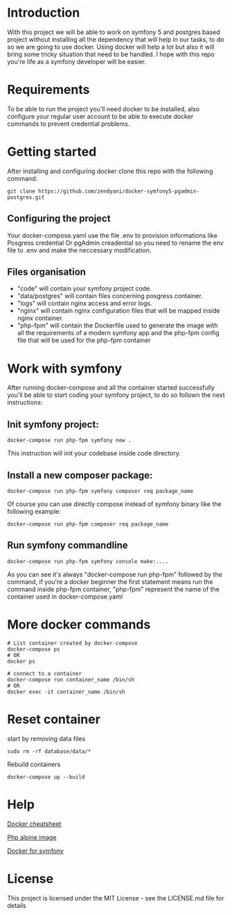 # Introduction
With this project we will be able to work on symfony 5 and postgres based project without
installing all the dependency that will help in our tasks, to do so we are going to use docker.
Using docker will help a lot but also it will bring some tricky situation that need to be handled.
I hope with this repo you're life as a symfony developer will be easier.

# Requirements
To be able to run the project you'll need docker to be installed, also configure your regular user account to be able to execute docker commands to prevent credential problems.

# Getting started
After installing and configuring docker clone this repo with the following command:
```
git clone https://github.com/zendyani/docker-symfony5-pgadmin-postgres.git
```

## Configuring the project
Your docker-compose.yaml use the file .env to provision informations like Posgress credential
Or pgAdmin creadential so you need to rename the env file to .env and make the neccessary modification.

## Files organisation
- "code" will contain your symfony project code.
- "data/postgres" will contain files concerning posgress container.
- "logs" will contain nginx access and error logs.
- "nginx" will contain nginx configuration files that will be mapped inside nginx container.
- "php-fpm" will contain the Dockerfile used to generate the image with all the requirements
of a modern symfony app and the php-fpm config file that will be used for the php-fpm container

# Work with symfony
After running docker-compose and all the container started successfully you'll be able to start coding your symfony project, to do so follown the next instructions:
## Init symfony project:
```
docker-compose run php-fpm symfony new .
```
This instruction will init your codebase inside code directory.

## Install a new composer package:
```
docker-compose run php-fpm symfony composer req package_name
```
Of course you can use directly compose instead of symfony binary like the following example:

```
docker-compose run php-fpm composer req package_name
```

## Run symfony commandline 

```
docker-compose run php-fpm symfony console make:....
```

As you can see it's always "docker-compose run php-fpm" followed by the command, if you're a docker beginner the first statement means run the command inside php-fpm container, "php-fpm" represent the name of the container used in docker-compose.yaml

# More docker commands

```
# List container created by docker-compose
docker-compose ps
# OR
docker ps

# connect to a container
docker-compose run container_name /bin/sh
# OR
docker exec -it container_name /bin/sh
```

# Reset container
start by removing data files
```
sudo rm -rf database/data/*
```
Rebuild containers
```
docker-compose up --build
```

# Help
[Docker cheatsheet](https://github.com/wsargent/docker-cheat-sheet)

[Php alpine image](https://github.com/codecasts/php-alpine)

[Docker for symfony](http://www.inanzzz.com/index.php/post/isb1/alpine-docker-setup-for-symfony-applications)

# License

This project is licensed under the MIT License - see the LICENSE.md file for details